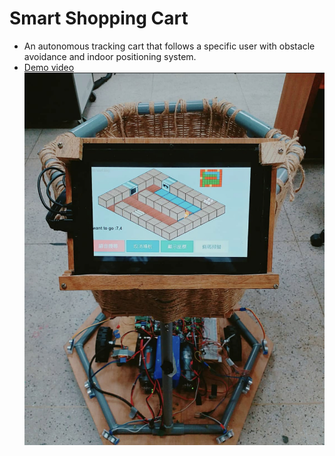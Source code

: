 # Smart Shopping Cart
* An autonomous tracking cart that follows a specific user with obstacle avoidance and indoor positioning system.
* [Demo video](https://youtu.be/yUxkBS7T9OE)
![image](https://github.com/luben3485/Robot_Smart_Shopping_Cart/blob/master/pic1.PNG)
